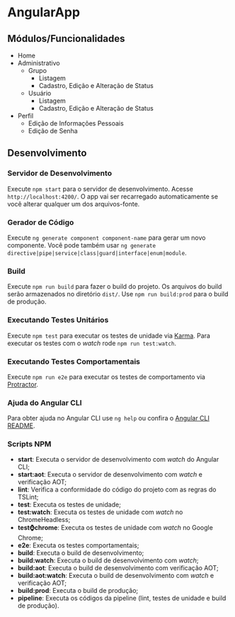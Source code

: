 # AngularApp

## Módulos/Funcionalidades

* Home
* Administrativo
  * Grupo
    * Listagem
    * Cadastro, Edição e Alteração de Status
  * Usuário
    * Listagem
    * Cadastro, Edição e Alteração de Status
* Perfil
  * Edição de Informações Pessoais
  * Edição de Senha

## Desenvolvimento

### Servidor de Desenvolvimento

Execute `npm start` para o servidor de desenvolvimento. Acesse `http://localhost:4200/`. O app vai ser recarregado automaticamente se você alterar qualquer um dos arquivos-fonte.

### Gerador de Código

Execute `ng generate component component-name` para gerar um novo componente. Você pode também usar `ng generate directive|pipe|service|class|guard|interface|enum|module`.

### Build

Execute `npm run build` para fazer o build do projeto. Os arquivos do build serão armazenados no diretório `dist/`. Use `npm run build:prod` para o build de produção.

### Executando Testes Unitários

Execute `npm test` para executar os testes de unidade via [Karma](https://karma-runner.github.io). Para executar os testes com o *watch* rode `npm run test:watch`.

### Executando Testes Comportamentais

Execute `npm run e2e` para executar os testes de comportamento via [Protractor](http://www.protractortest.org/).

### Ajuda do Angular CLI

Para obter ajuda no Angular CLI use `ng help` ou confira o [Angular CLI README](https://github.com/angular/angular-cli/blob/master/README.md).

### Scripts NPM

* **start**: Executa o servidor de desenvolvimento com *watch* do Angular CLI;
* **start:aot**: Executa o servidor de desenvolvimento com *watch* e verificação AOT;
* **lint**: Verifica a conformidade do código do projeto com as regras do TSLint;
* **test**: Executa os testes de unidade;
* **test:watch**: Executa os testes de unidade com *watch* no ChromeHeadless;
* **test:watch:chrome**: Executa os testes de unidade com *watch* no Google Chrome;
* **e2e**: Executa os testes comportamentais;
* **build**: Executa o build de desenvolvimento;
* **build:watch**: Executa o build de desenvolvimento com *watch*;
* **build:aot**: Executa o build de desenvolvimento com verificação AOT;
* **build:aot:watch**: Executa o build de desenvolvimento com *watch* e verificação AOT;
* **build:prod**: Executa o build de produção;
* **pipeline**: Executa os códigos da pipeline (lint, testes de unidade e build de produção).

